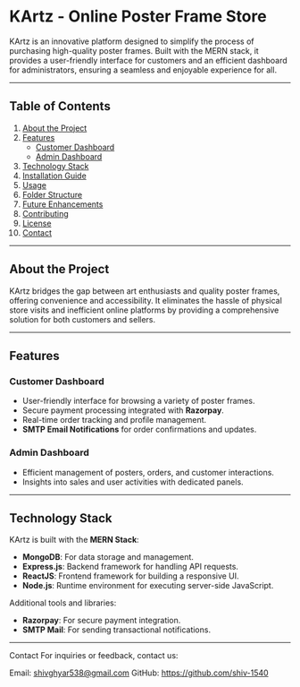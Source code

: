 # KArtz - Online Poster Frame Store

KArtz is an innovative platform designed to simplify the process of purchasing high-quality poster frames. Built with the MERN stack, it provides a user-friendly interface for customers and an efficient dashboard for administrators, ensuring a seamless and enjoyable experience for all.

---

## Table of Contents

1. [About the Project](#about-the-project)  
2. [Features](#features)  
   - [Customer Dashboard](#customer-dashboard)  
   - [Admin Dashboard](#admin-dashboard)  
3. [Technology Stack](#technology-stack)  
4. [Installation Guide](#installation-guide)  
5. [Usage](#usage)  
6. [Folder Structure](#folder-structure)  
7. [Future Enhancements](#future-enhancements)  
8. [Contributing](#contributing)  
9. [License](#license)  
10. [Contact](#contact)  

---

## About the Project

KArtz bridges the gap between art enthusiasts and quality poster frames, offering convenience and accessibility. It eliminates the hassle of physical store visits and inefficient online platforms by providing a comprehensive solution for both customers and sellers.

---

## Features

### Customer Dashboard
- User-friendly interface for browsing a variety of poster frames.  
- Secure payment processing integrated with **Razorpay**.  
- Real-time order tracking and profile management.  
- **SMTP Email Notifications** for order confirmations and updates.  

### Admin Dashboard
- Efficient management of posters, orders, and customer interactions.  
- Insights into sales and user activities with dedicated panels.  

---

## Technology Stack

KArtz is built with the **MERN Stack**:  
- **MongoDB**: For data storage and management.  
- **Express.js**: Backend framework for handling API requests.  
- **ReactJS**: Frontend framework for building a responsive UI.  
- **Node.js**: Runtime environment for executing server-side JavaScript.  

Additional tools and libraries:
- **Razorpay**: For secure payment integration.  
- **SMTP Mail**: For sending transactional notifications.  

---

Contact
For inquiries or feedback, contact us:

Email: shivghyar538@gmail.com
GitHub: https://github.com/shiv-1540

   
